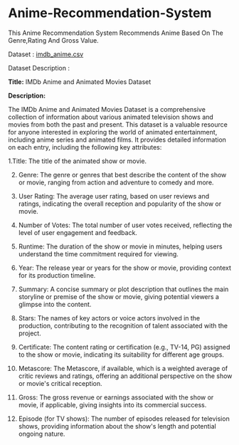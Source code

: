 # Anime-Recommendation-System

This Anime Recommendation System Recommends Anime Based On The Genre,Rating And Gross Value.

Dataset : [imdb_anime.csv](https://github.com/IAMSAGAYAABINESH/Anime-Recommendation-System/files/12639876/imdb_anime.csv)

Dataset Description :

**Title:** IMDb Anime and Animated Movies Dataset

**Description:**

The IMDb Anime and Animated Movies Dataset is a comprehensive collection of information about various animated television shows and movies from both the past and present. This dataset is a valuable resource for anyone interested in exploring the world of animated entertainment, including anime series and animated films. It provides detailed information on each entry, including the following key attributes:

1.Title: The title of the animated show or movie.

2. Genre: The genre or genres that best describe the content of the show or movie, ranging from action and adventure to comedy and more.

3. User Rating: The average user rating, based on user reviews and ratings, indicating the overall reception and popularity of the show or movie.

4. Number of Votes: The total number of user votes received, reflecting the level of user engagement and feedback.

5. Runtime: The duration of the show or movie in minutes, helping users understand the time commitment required for viewing.

6. Year: The release year or years for the show or movie, providing context for its production timeline.

7. Summary: A concise summary or plot description that outlines the main storyline or premise of the show or movie, giving potential viewers a glimpse into the content.

8. Stars: The names of key actors or voice actors involved in the production, contributing to the recognition of talent associated with the project.

9. Certificate: The content rating or certification (e.g., TV-14, PG) assigned to the show or movie, indicating its suitability for different age groups.

10. Metascore: The Metascore, if available, which is a weighted average of critic reviews and ratings, offering an additional perspective on the show or movie's critical reception.

11. Gross: The gross revenue or earnings associated with the show or movie, if applicable, giving insights into its commercial success.

12. Episode (for TV shows): The number of episodes released for television shows, providing information about the show's length and potential ongoing nature.
